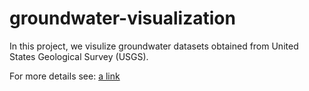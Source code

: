 # groundwater-visualization

In this project, we visulize groundwater datasets obtained from United States Geological Survey (USGS). 

For more details see: [a link]()
